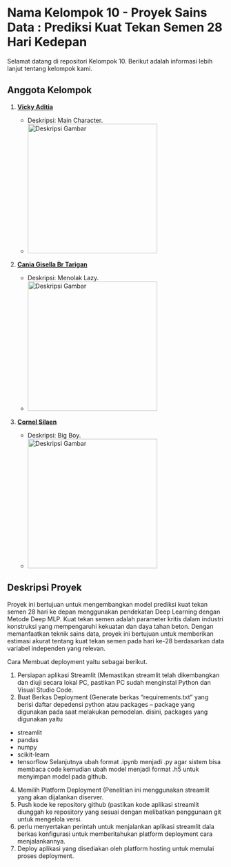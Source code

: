 # Nama Kelompok 10 - Proyek Sains Data : Prediksi Kuat Tekan Semen 28 Hari Kedepan

Selamat datang di repositori Kelompok 10. Berikut adalah informasi lebih lanjut tentang kelompok kami.

## Anggota Kelompok

1. **[Vicky Aditia](https://github.com/vickyaditia)**
   - Deskripsi: Main Character.
   - <img src="https://github.com/sains-data/Prediksi-Kuat-Tekan-Semen-setelah-28-hari-Menggunakan-Deep-MLP/assets/124554146/f5320630-3798-4634-ace5-3d6eaaaf231f" alt="Deskripsi Gambar" width="300">


2. **[Cania Gisella Br Tarigan](https://github.com/mycaca12)**
   - Deskripsi: Menolak Lazy.
   - <img src="https://github.com/sains-data/Prediksi-Kuat-Tekan-Semen-setelah-28-hari-Menggunakan-Deep-MLP/assets/124554146/5fb8dc39-36e5-48fe-9e25-6055204d8abb" alt="Deskripsi Gambar" width="300">

3. **[Cornel Silaen](https://github.com/onelllls)**
   - Deskripsi: Big Boy.
   - <img src="https://github.com/sains-data/Prediksi-Kuat-Tekan-Semen-setelah-28-hari-Menggunakan-Deep-MLP/assets/124554146/e5792778-8382-45ba-99a5-bbdbcb89ab71" alt="Deskripsi Gambar" width="300">

## Deskripsi Proyek

Proyek ini bertujuan untuk mengembangkan model prediksi kuat tekan semen 28 hari ke depan menggunakan pendekatan Deep Learning dengan Metode Deep MLP. Kuat tekan semen adalah parameter kritis dalam industri konstruksi yang mempengaruhi kekuatan dan daya tahan beton. Dengan memanfaatkan teknik sains data, proyek ini bertujuan untuk memberikan estimasi akurat tentang kuat tekan semen pada hari ke-28 berdasarkan data variabel independen yang relevan.

Cara Membuat deployment yaitu sebagai berikut.
1.	Persiapan aplikasi Streamlit (Memastikan streamlit telah dikembangkan dan diuji secara lokal PC, pastikan PC sudah menginstal Python dan Visual Studio Code. 
2.	Buat Berkas Deployment (Generate berkas “requirements.txt” yang berisi daftar depedensi python atau packages – package yang digunakan pada saat melakukan pemodelan. disini, packages yang digunakan yaitu
- streamlit 
- pandas
- numpy
- scikit-learn
- tensorflow
Selanjutnya ubah format .ipynb menjadi .py agar sistem bisa membaca code kemudian ubah model menjadi format .h5 untuk menyimpan model pada github. 
4.	Memilih Platform Deployment (Penelitian ini menggunakan streamlit yang akan dijalankan diserver.
5.	Push kode ke repository github (pastikan kode  aplikasi streamlit  diunggah ke repository yang sesuai dengan melibatkan penggunaan git untuk mengelola versi. 
6.	perlu menyertakan perintah untuk menjalankan aplikasi streamlit dala berkas konfigurasi untuk memberitahukan platform deployment cara menjalankannya. 
7.	Deploy aplikasi yang disediakan oleh platform hosting untuk memulai proses deployment. 
